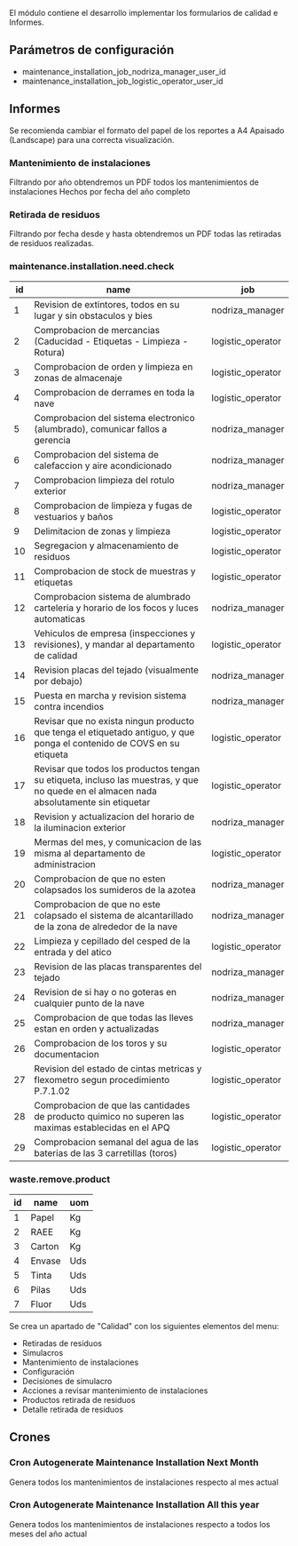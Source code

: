 El módulo contiene el desarrollo implementar los formularios de calidad e Informes.

## Parámetros de configuración
- maintenance_installation_job_nodriza_manager_user_id
- maintenance_installation_job_logistic_operator_user_id

## Informes
Se recomienda cambiar el formato del papel de los reportes a A4 Apaisado (Landscape) para una correcta visualización.

### Mantenimiento de instalaciones
Filtrando por año obtendremos un PDF todos los mantenimientos de instalaciones Hechos por fecha del año completo

### Retirada de residuos
Filtrando por fecha desde y hasta obtendremos un PDF todas las retiradas de residuos realizadas.

### maintenance.installation.need.check
id | name | job
--- | --- | ---
1 | Revision de extintores, todos en su lugar y sin obstaculos y bies | nodriza_manager
2 | Comprobacion de mercancias (Caducidad - Etiquetas - Limpieza - Rotura) | logistic_operator
3 | Comprobacion de orden y limpieza en zonas de almacenaje | logistic_operator
4 | Comprobacion de derrames en toda la nave | logistic_operator
5 | Comprobacion del sistema electronico (alumbrado), comunicar fallos a gerencia | nodriza_manager
6 | Comprobacion del sistema de calefaccion y aire acondicionado | nodriza_manager
7 | Comprobacion limpieza del rotulo exterior | nodriza_manager
8 | Comprobacion de limpieza y fugas de vestuarios y baños | logistic_operator
9 | Delimitacion de zonas y limpieza | logistic_operator
10 | Segregacion y almacenamiento de residuos | logistic_operator
11 | Comprobacion de stock de muestras y etiquetas | logistic_operator
12 | Comprobacion sistema de alumbrado carteleria y horario de los focos y luces automaticas | nodriza_manager
13 | Vehiculos de empresa (inspecciones y revisiones), y mandar al departamento de calidad | logistic_operator
14 | Revision placas del tejado (visualmente por debajo) | nodriza_manager
15 | Puesta en marcha y revision sistema contra incendios | nodriza_manager
16 | Revisar que no exista ningun producto que tenga el etiquetado antiguo, y que ponga el contenido de COVS en su etiqueta | logistic_operator
17 | Revisar que todos los productos tengan su etiqueta, incluso las muestras, y que no quede en el almacen nada absolutamente sin etiquetar | logistic_operator
18 | Revision y actualizacion del horario de la iluminacion exterior | nodriza_manager
19 | Mermas del mes, y comunicacion de las misma al departamento de administracion | logistic_operator
20 | Comprobacion de que no esten colapsados los sumideros de la azotea | nodriza_manager
21 | Comprobacion de que no este colapsado el sistema de alcantarillado de la zona de alrededor de la nave | nodriza_manager
22 | Limpieza y cepillado del cesped de la entrada y del atico | logistic_operator
23 | Revision de las placas transparentes del tejado | nodriza_manager
24 | Revision de si hay o no goteras en cualquier punto de la nave | nodriza_manager
25 | Comprobacion de que todas las lleves estan en orden y actualizadas | nodriza_manager
26 | Comprobacion de los toros y su documentacion | logistic_operator
27 | Revision del estado de cintas metricas y flexometro segun procedimiento P.7.1.02 | logistic_operator
28 | Comprobacion de que las cantidades de producto quimico no superen las maximas establecidas en el APQ | logistic_operator
29 | Comprobacion semanal del agua de las baterias de las 3 carretillas (toros) | logistic_operator

### waste.remove.product
id | name | uom
--- | --- | ---
1 | Papel | Kg
2 | RAEE | Kg
3 | Carton | Kg
4 | Envase | Uds
5 | Tinta | Uds
6 | Pilas | Uds
7 | Fluor | Uds


Se crea un apartado de "Calidad" con los siguientes elementos del menu:

- Retiradas de residuos
- Simulacros
- Mantenimiento de instalaciones
- Configuración
- Decisiones de simulacro
- Acciones a revisar mantenimiento de instalaciones
- Productos retirada de residuos
- Detalle retirada de residuos


## Crones

### Cron Autogenerate Maintenance Installation Next Month
Genera todos los mantenimientos de instalaciones respecto al mes actual

### Cron Autogenerate Maintenance Installation All this year
Genera todos los mantenimientos de instalaciones respecto a todos los meses del año actual
